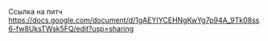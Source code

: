 Ссылка на питч
https://docs.google.com/document/d/1gAEYIYCEHNgKwYg7p94A_9Tk08ss6-fw8UksTWsk5FQ/edit?usp=sharing

